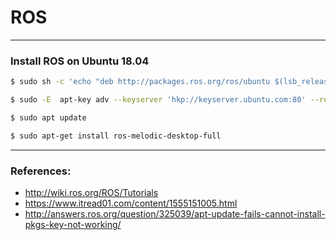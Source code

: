 # ROS

---

### Install ROS on Ubuntu 18.04

```bash
$ sudo sh -c 'echo "deb http://packages.ros.org/ros/ubuntu $(lsb_release -sc) main" > /etc/apt/sources.list.d/ros-latest.list'

$ sudo -E  apt-key adv --keyserver 'hkp://keyserver.ubuntu.com:80' --recv-key C1CF6E31E6BADE8868B172B4F42ED6FBAB17C654

$ sudo apt update
```

```bash
$ sudo apt-get install ros-melodic-desktop-full
```

---

### References:

- http://wiki.ros.org/ROS/Tutorials
- https://www.itread01.com/content/1555151005.html
- http://answers.ros.org/question/325039/apt-update-fails-cannot-install-pkgs-key-not-working/
